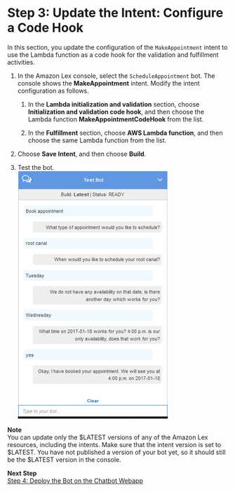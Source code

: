 # Step 3: Update the Intent: Configure a Code Hook

In this section, you update the configuration of the `MakeAppointment` intent to use the Lambda function as a code hook for the validation and fulfillment activities. 

1. In the Amazon Lex console, select the `ScheduleAppointment` bot. The console shows the **MakeAppointment** intent. Modify the intent configuration as follows.

   1. In the **Lambda initialization and validation** section, choose **Initialization and validation code hook**, and then choose the Lambda function **MakeAppointmentCodeHook** from the list.

   1. In the **Fulfillment** section, choose **AWS Lambda function**, and then choose the same Lambda function from the list.

1. Choose **Save Intent**, and then choose **Build**.

1. Test the bot.   
![](../images/appt-test-with-lambda.png)

**Note**  
You can update only the $LATEST versions of any of the Amazon Lex resources, including the intents. Make sure that the intent version is set to $LATEST. You have not published a version of your bot yet, so it should still be the $LATEST version in the console.

**Next Step**  
[Step 4: Deploy the Bot on the Chatbot Webapp](ex5-step4.md)